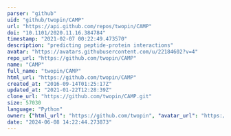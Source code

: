 ```yaml
---
parser: "github"
uid: "github/twopin/CAMP"
url: "https://api.github.com/repos/twopin/CAMP"
doi: "10.1101/2020.11.16.384784"
timestamp: "2021-02-07 00:22:49.473570"
description: "predicting peptide-protein interactions"
avatar: "https://avatars.githubusercontent.com/u/22184602?v=4"
repo_url: "https://github.com/twopin/CAMP"
name: "CAMP"
full_name: "twopin/CAMP"
html_url: "https://github.com/twopin/CAMP"
created_at: "2016-09-14T01:25:17Z"
updated_at: "2021-01-22T12:28:39Z"
clone_url: "https://github.com/twopin/CAMP.git"
size: 57030
language: "Python"
owner: {"html_url": "https://github.com/twopin", "avatar_url": "https://avatars.githubusercontent.com/u/22184602?v=4", "login": "twopin", "type": "User"}
date: "2024-06-08 14:22:44.273873"
---
```

